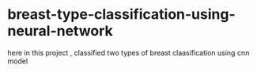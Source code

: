 # breast-type-classification-using-neural-network
here in this project , classified two types of breast claasification  using cnn model
